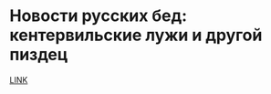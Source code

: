 # Новости русских бед: кентервильские лужи и другой пиздец



[LINK](https://varlamov.ru/2287054.html)